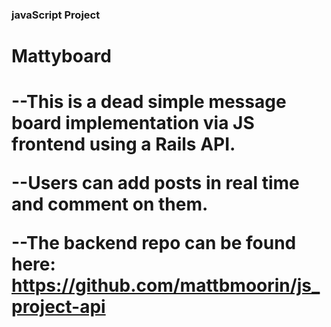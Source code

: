 <h3>javaScript Project<h3>

<h1>Mattyboard<h1>

--This is a dead simple message board implementation via JS frontend using a Rails API.

--Users can add posts in real time and comment on them.

--The backend repo can be found here: https://github.com/mattbmoorin/js_project-api
